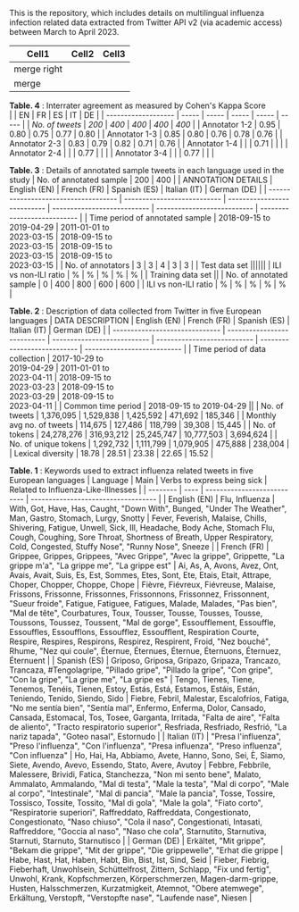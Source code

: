 This is the repository, which includes details on multilingual influenza infection related data extracted from Twitter API v2 (via academic access) between March to April 2023.

| Cell1| Cell2 | Cell3 |
|------|-------|-------|
| merge right ||       |
| merge|       |       |

**Table. 4** : Interrater agreement as measured by Cohen's Kappa Score						
|                     | EN    | FR    | ES    | IT    | DE    |
| ------------------- | ----- | ----- | ----- | ----- | ----- |
| *No. of tweets*     | *200* | *400* | *400* | *400* | *400* |
| Annotator 1-2       | 0.95  | 0.80  | 0.75  | 0.77  | 0.80  |
| Annotator 1-3       | 0.85  | 0.80  | 0.76  | 0.78  | 0.76  |
| Annotator 2-3       | 0.83  | 0.79  | 0.82  | 0.71  | 0.76  |
| Annotator 1-4       |       |       | 0.71  |       |       |
| Annotator 2-4       |       |       | 0.77  |       |       |
| Annotator 3-4       |       |       | 0.77  |       |	      |

**Table. 3** : Details of annotated sample tweets in each language used in the study
| No. of annotated sample              | 200                         | 400                         | 
| ANNOTATION DETAILS                   | English (EN)                | French (FR)                 | Spanish (ES)                | Italian (IT)                | German (DE)                 |
| ------------------------------------ | --------------------------- | --------------------------- | --------------------------- | --------------------------- | --------------------------- |
| Time period of annotated sample      | 2018-09-15 to<br>2019-04-29 | 2011-01-01 to<br>2023-03-15 | 2018-09-15 to<br>2023-03-15 | 2018-09-15 to<br>2023-03-15 | 2018-09-15 to<br>2023-03-15 |
| No. of annotators                    | 3                           | 3                           | 4                           | 3                           | 3                           |
| Test data set                   ||||||
| ILI vs non-ILI ratio                 | %                           | %                           | %                           | %                           | %                           |
| Training data set                    ||
| No. of annotated sample              | 0                           | 400                         | 800                         | 600                         | 600                         |
| ILI vs non-ILI ratio                 | %                           | %                           | %                           | %                           | %                           |
			
**Table. 2** : Description of data collected from Twitter in five European languages
| DATA DESCRIPTION               | English (EN)                | French (FR)                 | Spanish (ES)                | Italian (IT)                | German (DE)                 |
| ------------------------------ | --------------------------- | --------------------------- | --------------------------- | --------------------------- | --------------------------- |
| Time period of data collection | 2017-10-29 to<br>2019-04-29 | 2011-01-01 to<br>2023-04-11 | 2018-09-15 to<br>2023-03-23 | 2018-09-15 to<br>2023-03-29 | 2018-09-15 to<br>2023-04-11 |
| Common time period             | 2018-09-15 to 2019-04-29   ||
| No. of tweets                  | 1,376,095                   | 1,529,838                   | 1,425,592                   | 471,692                     | 185,346                     |
| Monthly avg no. of tweets      | 114,675                     | 127,486                     | 118,799                     | 39,308                      | 15,445                      |
| No. of tokens                  | 24,278,276                  | 316,93,212                  | 25,245,747                  | 10,777,503                  | 3,694,624                   |
| No. of unique tokens           | 1,292,732                   | 1,111,799                   | 1,079,905                   | 475,888                     | 238,004                     |
| Lexical diversity              | 18.78                       | 28.51                       | 23.38                       | 22.65                       | 15.52                       |

**Table. 1** : Keywords used to extract influenza related tweets in five European languages
| Language | Main | Verbs to express being sick | Related to Influenza-Like-Illnesses |
| -------- | ---- | --------------------------- | ----------------------------------- |
| English (EN) | Flu, Influenza | With,  Got,  Have,  Has,  Caught, "Down With",  Bunged,  "Under The Weather",  Man,  Gastro,  Stomach,  Lurgy,  Snotty | Fever, Feverish, Malaise, Chills, Shivering, Fatigue, Unwell, Sick, Ill, Headache, Body Ache, Stomach Flu, Cough, Coughing, Sore Throat, Shortness of Breath, Upper Respiratory, Cold, Congested, Stuffy Nose", "Runny Nose", Sneeze |
| French (FR) | Grippee, Grippes, Grippees, "Avec Grippe", "Avec la grippe", Grippette, "La grippe m'a", "La grippe me", "La grippe est" | Ai, As, A, Avons, Avez, Ont, Avais, Avait, Suis, Es, Est, Sommes, Etes, Sont, Ete, Etais, Etait, Attrape, Choper, Chopper, Choppe, Chope | Fièvre, Fiévreux, Fiévreuse, Malaise, Frissons, Frissonne, Frissonnes, Frissonnons, Frissonnez, Frissonnent, "Sueur froide", Fatigue, Fatiguee, Fatigues, Malade, Malades, "Pas bien", "Mal de tête", Courbatures, Toux, Tousser, Tousse, Tousses, Tousse, Toussons, Toussez, Toussent, "Mal de gorge", Essoufflement, Essouffle, Essouffles, Essoufflons, Essoufflez, Essoufflent, Respiration Courte, Respire, Respires, Respirons, Respirez, Respirent, Froid, "Nez bouché", Rhume, "Nez qui coule", Éternue, Éternues, Éternue, Éternuons, Éternuez, Éternuent |
| Spanish (ES) | Griposo, Griposa, Gripazo, Gripaza, Trancazo, Trancaza, \#Tengolagripe, "Pillado gripe", "Pillado la gripe", "Con gripe", "Con la gripe", "La gripe me", "La gripe es" | Tengo, Tienes, Tiene, Tenemos, Tenéis, Tienen, Estoy, Estás, Está, Estamos, Estáis, Están, Teniendo, Tenido, Siendo, Sido | Fiebre, Febril, Malestar, Escalofríos, Fatiga, "No me sentía bien", "Sentía mal", Enfermo, Enferma, Dolor,  Cansado, Cansada, Estomacal, Tos, Tosee, Garganta, Irritada, "Falta de aire", "Falta de aliento", "Tracto respiratorio superior", Resfriada, Resfriado, Resfrió, "La nariz tapada", "Goteo nasal", Estornudo |
| Italian (IT) | "Presa l'influenza", "Preso l'influenza", "Con l'influenza",  "Presa influenza", "Preso influenza", "Con influenza" | Ho, Hai, Ha, Abbiamo, Avete, Hanno, Sono, Sei, È, Siamo, Siete, Avendo, Avevo, Essendo, Stato, Avere, Avutoy | Febbre, Febbrile, Malessere, Brividi, Fatica, Stanchezza, "Non mi sento bene", Malato, Ammalato, Ammalando, "Mal di testa", "Male la testa", "Mal di corpo", "Male al corpo", "Intestinale", "Mal di pancia", "Male la pancia", Tosse, Tossire, Tossisco, Tossite, Tossito, "Mal di gola", "Male la gola", "Fiato corto", "Respiratorie superiori", Raffreddato, Raffreddata, Congestionato, Congestionato, "Naso chiuso", "Cola il naso", Congestionati, Intasati, Raffreddore, "Goccia al naso", "Naso che cola", Starnutito, Starnutiva, Starnutì, Starnuto, Starnutisco | 
| German (DE) | Erkältet, "Mit grippe", "Bekam die grippe", "Mit der grippe", "Die grippewelle", "Erhat die grippe | Habe, Hast, Hat, Haben, Habt, Bin, Bist, Ist, Sind, Seid | Fieber, Fiebrig, Fieberhaft, Unwohlsein, Schüttelfrost, Zittern, Schlapp, "Fix und fertig", Unwohl, Krank, Kopfschmerzen, Körperschmerzen, Magen-darm-grippe, Husten, Halsschmerzen, Kurzatmigkeit, Atemnot, "Obere atemwege", Erkältung, Verstopft, "Verstopfte nase", "Laufende nase", Niesen | 
